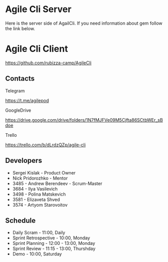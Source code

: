 # Agile Cli Server

Here is the server side of AgailCli. If you need information about gem follow the link below.

# Agile Cli Client

https://github.com/rubizza-camp/AgileCli

## Contacts

Telegram

https://t.me/agilepod

GoogleDrive

https://drive.google.com/drive/folders/1N7fMJFVe09M5Cjfta86SCtbWEr_sBdoe

Trello

https://trello.com/b/dLrdzQZp/agile-cli

## Developers

* Sergei Kislak - Product Owner
* Nick Pridorozhko - Mentor
* 3485 - Andrew Berendeev - Scrum-Master
* 3684 - Ilya Vasilevich
* 3498 - Polina Matskevich
* 3581 - Elizaveta Shved
* 3574 - Artyom Starovoitov

## Schedule

* Daily Scram - 11:00, Daily
* Sprint Retrospective - 10:00, Monday
* Sprint Planning - 12:00 - 13:00, Monday
* Sprint Review - 11:15 - 13:00, Thurshday
* Demo - 10:00, Saturday
